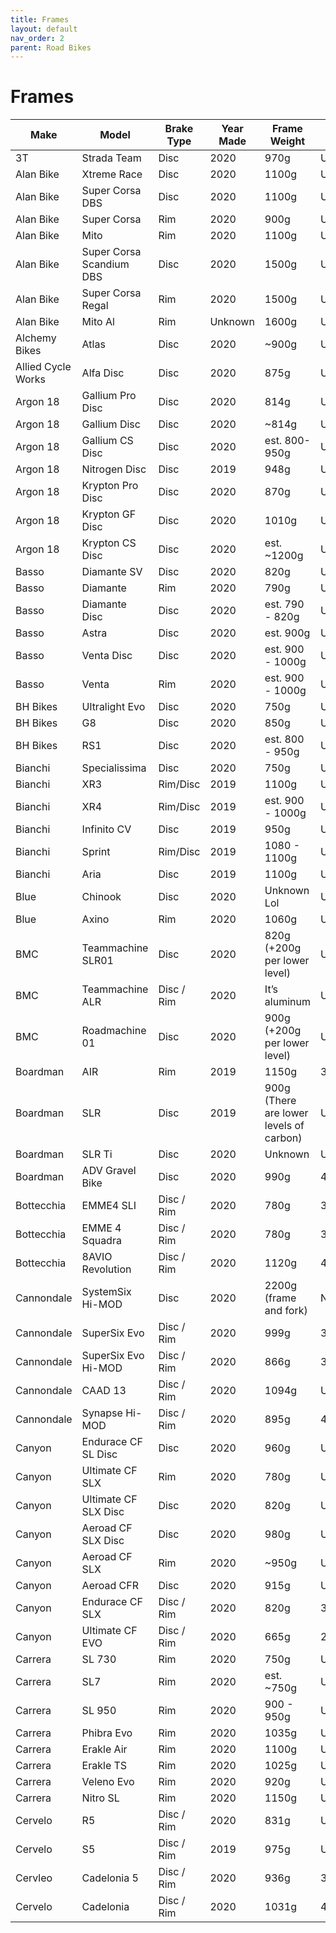 ```yaml
---
title: Frames
layout: default
nav_order: 2
parent: Road Bikes
---
```

# Frames

| Make               | Model                    | Brake Type | Year Made | Frame Weight                              | Fork Weight | Material |
|--------------------|--------------------------|------------|-----------|-------------------------------------------|-------------|----------|
| 3T                 | Strada Team              | Disc       | 2020      | 970g                                      | Unknown     | C        |
| Alan Bike          | Xtreme Race              | Disc       | 2020      | 1100g                                     | Unknown     | C        |
| Alan Bike          | Super Corsa DBS          | Disc       | 2020      | 1100g                                     | Unknown     | C        |
| Alan Bike          | Super Corsa              | Rim        | 2020      | 900g                                      | Unknown     | C        |
| Alan Bike          | Mito                     | Rim        | 2020      | 1100g                                     | Unknown     | C        |
| Alan Bike          | Super Corsa Scandium DBS | Disc       | 2020      | 1500g                                     | Unknown     | Al       |
| Alan Bike          | Super Corsa Regal        | Rim        | 2020      | 1500g                                     | Unknown     | Al       |
| Alan Bike          | Mito Al                  | Rim        | Unknown   | 1600g                                     | Unknown     | Al       |
| Alchemy Bikes      | Atlas                    | Disc       | 2020      | ~900g                                     | Unknown     | C        |
| Allied Cycle Works | Alfa Disc                | Disc       | 2020      | 875g                                      | Unknown     | C        |
| Argon 18           | Gallium Pro Disc         | Disc       | 2020      | 814g                                      | Unknown     | C        |
| Argon 18           | Gallium Disc             | Disc       | 2020      | ~814g                                     | Unknown     | C        |
| Argon 18           | Gallium CS Disc          | Disc       | 2020      | est\. 800\-950g                           | Unknown     | C        |
| Argon 18           | Nitrogen Disc            | Disc       | 2019      | 948g                                      | Unknown     | C        |
| Argon 18           | Krypton Pro Disc         | Disc       | 2020      | 870g                                      | Unknown     | C        |
| Argon 18           | Krypton GF Disc          | Disc       | 2020      | 1010g                                     | Unknown     | C        |
| Argon 18           | Krypton CS Disc          | Disc       | 2020      | est\. ~1200g                              | Unknown     | C        |
| Basso              | Diamante SV              | Disc       | 2020      | 820g                                      | Unknown     | C        |
| Basso              | Diamante                 | Rim        | 2020      | 790g                                      | Unknown     | C        |
| Basso              | Diamante Disc            | Disc       | 2020      | est\. 790 \- 820g                         | Unknown     | C        |
| Basso              | Astra                    | Disc       | 2020      | est\. 900g                                | Unknown     | C        |
| Basso              | Venta Disc               | Disc       | 2020      | est\. 900 \- 1000g                        | Unknown     | C        |
| Basso              | Venta                    | Rim        | 2020      | est\. 900 \- 1000g                        | Unknown     | C        |
| BH Bikes           | Ultralight Evo           | Disc       | 2020      | 750g                                      | Unknown     | C        |
| BH Bikes           | G8                       | Disc       | 2020      | 850g                                      | Unknown     | C        |
| BH Bikes           | RS1                      | Disc       | 2020      | est\. 800 \- 950g                         | Unknown     | C        |
| Bianchi            | Specialissima            | Disc       | 2020      | 750g                                      | Unknown     | C        |
| Bianchi            | XR3                      | Rim/Disc   | 2019      | 1100g                                     | Unknown     | C        |
| Bianchi            | XR4                      | Rim/Disc   | 2019      | est\. 900 \- 1000g                        | Unknown     | C        |
| Bianchi            | Infinito CV              | Disc       | 2019      | 950g                                      | Unknown     | C        |
| Bianchi            | Sprint                   | Rim/Disc   | 2019      | 1080 \- 1100g                             | Unknown     | C        |
| Bianchi            | Aria                     | Disc       | 2019      | 1100g                                     | Unknown     | C        |
| Blue               | Chinook                  | Disc       | 2020      | Unknown Lol                               | Unknown     | C        |
| Blue               | Axino                    | Rim        | 2020      | 1060g                                     | Unknown     | C        |
| BMC                | Teammachine SLR01        | Disc       | 2020      | 820g \(\+200g per lower level\)           | Unknown     | C        |
| BMC                | Teammachine ALR          | Disc / Rim | 2020      | It’s aluminum                             | Unknown     | Al       |
| BMC                | Roadmachine 01           | Disc       | 2020      | 900g \(\+200g per lower level\)           | Unknown     | C        |
| Boardman           | AIR                      | Rim        | 2019      | 1150g                                     | 370g        | C        |
| Boardman           | SLR                      | Disc       | 2019      | 900g \(There are lower levels of carbon\) | Unknown     | C        |
| Boardman           | SLR Ti                   | Disc       | 2020      | Unknown                                   | Unknown     | C        |
| Boardman           | ADV Gravel Bike          | Disc       | 2020      | 990g                                      | 430g        | C        |
| Bottecchia         | EMME4 SLI                | Disc / Rim | 2020      | 780g                                      | 330g        | C        |
| Bottecchia         | EMME 4 Squadra           | Disc / Rim | 2020      | 780g                                      | 330g        | C        |
| Bottecchia         | 8AVIO Revolution         | Disc / Rim | 2020      | 1120g                                     | 450g        | C        |
| Cannondale         | SystemSix Hi\-MOD        | Disc       | 2020      | 2200g \(frame and fork\)                  | NA          | C        |
| Cannondale         | SuperSix Evo             | Disc / Rim | 2020      | 999g                                      | 368g        | C        |
| Cannondale         | SuperSix Evo Hi\-MOD     | Disc / Rim | 2020      | 866g                                      | 389g        | C        |
| Cannondale         | CAAD 13                  | Disc / Rim | 2020      | 1094g                                     | Unknown     | Al       |
| Cannondale         | Synapse Hi\-MOD          | Disc / Rim | 2020      | 895g                                      | 405g        | C        |
| Canyon             | Endurace CF SL Disc      | Disc       | 2020      | 960g                                      | Unknown     | C        |
| Canyon             | Ultimate CF SLX          | Rim        | 2020      | 780g                                      | Unknown     | C        |
| Canyon             | Ultimate CF SLX Disc     | Disc       | 2020      | 820g                                      | Unknown     | C        |
| Canyon             | Aeroad CF SLX Disc       | Disc       | 2020      | 980g                                      | Unknown     | C        |
| Canyon             | Aeroad CF SLX            | Rim        | 2020      | ~950g                                     | Unknown     | C        |
| Canyon             | Aeroad CFR               | Disc       | 2020      | 915g                                      | Unknown     | C        |
| Canyon             | Endurace CF SLX          | Disc / Rim | 2020      | 820g                                      | 325g        | C        |
| Canyon             | Ultimate CF EVO          | Disc / Rim | 2020      | 665g                                      | 270g        | C        |
| Carrera            | SL 730                   | Rim        | 2020      | 750g                                      | Unknown     | C        |
| Carrera            | SL7                      | Rim        | 2020      | est\. ~750g                               | Unknown     | C        |
| Carrera            | SL 950                   | Rim        | 2020      | 900 \- 950g                               | Unknown     | C        |
| Carrera            | Phibra Evo               | Rim        | 2020      | 1035g                                     | Unkown      | C        |
| Carrera            | Erakle Air               | Rim        | 2020      | 1100g                                     | Unknown     | C        |
| Carrera            | Erakle TS                | Rim        | 2020      | 1025g                                     | Unknown     | C        |
| Carrera            | Veleno Evo               | Rim        | 2020      | 920g                                      | Unknown     | C        |
| Carrera            | Nitro SL                 | Rim        | 2020      | 1150g                                     | Unknown     | C        |
| Cervelo            | R5                       | Disc / Rim | 2020      | 831g                                      | Unknown     | C        |
| Cervelo            | S5                       | Disc / Rim | 2019      | 975g                                      | Unkown      | C        |
| Cervleo            | Cadelonia 5              | Disc / Rim | 2020      | 936g                                      | 370g        | C        |
| Cervelo            | Cadelonia                | Disc / Rim | 2020      | 1031g                                     | 432g        | C        |


